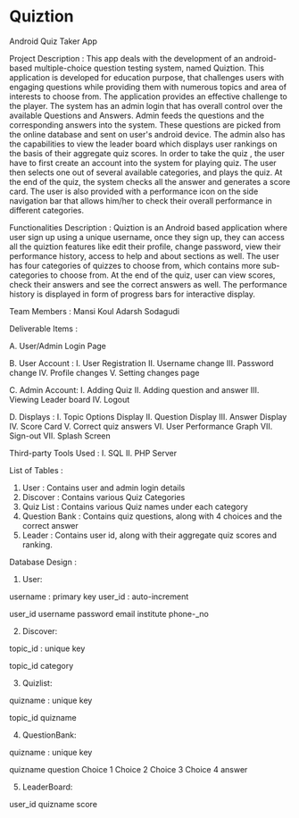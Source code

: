 # Quiztion
Android Quiz Taker App

Project Description : This app deals with the development of an android-based multiple-choice question testing system, named Quiztion. This application is developed for education purpose, that challenges users with engaging questions while providing them with numerous topics  and area of interests to choose from. The application provides an effective challenge to the player. The system has an admin login that has overall control over the available Questions and Answers. Admin feeds the questions and the corresponding  answers into the system. These questions are picked from the online database and sent on user's android device. The admin also has the capabilities to view the leader board which displays user rankings on the basis of their aggregate quiz scores. In order to take the quiz , the user have to first create an account into the system for playing quiz. The user then selects one out of several available categories, and plays the quiz. At the end of the quiz, the system checks all the answer and generates a score card. The user is also provided with a performance icon on the side navigation bar that allows him/her to check their overall performance in different categories. 

Functionalities Description : Quiztion is an Android based application where user sign up using a unique username, once they sign up, they can access all the quiztion features like edit their profile, change password, view their performance history, access to help and about sections as well. The user has four categories of quizzes to choose from, which contains more sub-categories to choose from. At the end of the quiz, user can view scores, check their answers and see the correct answers as well. The performance history is displayed in form of progress bars for interactive display.  

Team Members : 
Mansi Koul 
Adarsh Sodagudi

Deliverable Items :

A. User/Admin Login Page

B. User Account :
I.	User Registration
II.	Username change
III.	Password change
IV.	Profile changes
	V.	Setting changes page

C. Admin Account:
I.	Adding Quiz
II.	Adding question and answer 
III.	Viewing Leader board
IV.	Logout

D. Displays :
I.	Topic Options Display
II.	Question Display
III.	Answer Display
IV.	Score Card
V.	Correct quiz answers
VI.	User Performance Graph
VII.       Sign-out
VII.       Splash Screen

	
Third-party Tools Used :
I.	SQL
II.	PHP Server


List of Tables :

1.	User : Contains user and admin login details
2.	Discover : Contains various Quiz Categories
3.	Quiz List :  Contains various Quiz names under each category
4.	Question Bank : Contains quiz questions, along with 4 choices and the correct answer
5.	Leader : Contains user id, along with their aggregate quiz scores and ranking. 





Database Design :

1.	User: 

username : primary  key
user_id : auto-increment

user_id	username	password	email	institute	phone-_no
					

2.	Discover:

topic_id : unique key

topic_id	category
	

3.	Quizlist:

quizname :  unique key

topic_id	quizname
	

4.	QuestionBank:

quizname :  unique key

quizname	question	Choice 1	Choice 2	Choice 3	Choice 4	answer
						

5.	LeaderBoard:

user_id	quizname	score
		

